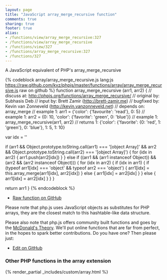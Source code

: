 ```yaml
---
layout: page
title: "JavaScript array_merge_recursive function"
comments: true
sharing: true
footer: true
alias:
- /functions/view/array_merge_recursive:327
- /functions/view/array_merge_recursive
- /functions/view/327
- /functions/array_merge_recursive:327
- /functions/327
---
```

<!-- Generated by Rakefile:build -->
A JavaScript equivalent of PHP's array_merge_recursive

{% codeblock array/array_merge_recursive.js lang:js https://raw.github.com/kvz/phpjs/master/functions/array/array_merge_recursive.js raw on github %}
function array_merge_recursive (arr1, arr2) {
  //  discuss at: http://phpjs.org/functions/array_merge_recursive/
  // original by: Subhasis Deb
  //    input by: Brett Zamir (http://brett-zamir.me)
  // bugfixed by: Kevin van Zonneveld (http://kevin.vanzonneveld.net)
  //  depends on: array_merge
  //   example 1: arr1 = {'color': {'favourite': 'read'}, 0: 5}
  //   example 1: arr2 = {0: 10, 'color': {'favorite': 'green', 0: 'blue'}}
  //   example 1: array_merge_recursive(arr1, arr2)
  //   returns 1: {'color': {'favorite': {0: 'red', 1: 'green'}, 0: 'blue'}, 1: 5, 1: 10}

  var idx = ''

  if (arr1 && Object.prototype.toString.call(arr1) === '[object Array]' &&
    arr2 && Object.prototype.toString.call(arr2) === '[object Array]') {
    for (idx in arr2) {
      arr1.push(arr2[idx])
    }
  } else if ((arr1 && (arr1 instanceof Object)) && (arr2 && (arr2 instanceof Object))) {
    for (idx in arr2) {
      if (idx in arr1) {
        if (typeof arr1[idx] === 'object' && typeof arr2 === 'object') {
          arr1[idx] = this.array_merge(arr1[idx], arr2[idx])
        } else {
          arr1[idx] = arr2[idx]
        }
      } else {
        arr1[idx] = arr2[idx]
      }
    }
  }

  return arr1
}
{% endcodeblock %}

 - [Raw function on GitHub](https://github.com/kvz/phpjs/blob/master/functions/array/array_merge_recursive.js)

Please note that php.js uses JavaScript objects as substitutes for PHP arrays, they are 
the closest match to this hashtable-like data structure. 

Please also note that php.js offers community built functions and goes by the 
[McDonald's Theory](https://medium.com/what-i-learned-building/9216e1c9da7d). We'll put online 
functions that are far from perfect, in the hopes to spark better contributions. 
Do you have one? Then please just: 

 - [Edit on GitHub](https://github.com/kvz/phpjs/edit/master/functions/array/array_merge_recursive.js)


### Other PHP functions in the array extension
{% render_partial _includes/custom/array.html %}

